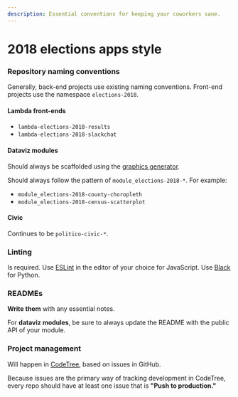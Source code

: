 ```yaml
---
description: Essential conventions for keeping your coworkers sane.
---
```


# 2018 elections apps style

### Repository naming conventions

Generally, back-end projects use existing naming conventions. Front-end projects use the namespace `elections-2018`.

#### Lambda front-ends

* `lambda-elections-2018-results`
* `lambda-elections-2018-slackchat`

#### Dataviz modules

Should always be scaffolded using the [graphics generator](https://github.com/The-Politico/generator-politico-graphics).

Should always follow the pattern of `module_elections-2018-*`. For example:

* `module_elections-2018-county-choropleth`
* `module_elections-2018-census-scatterplot`

#### Civic

Continues to be `politico-civic-*`.

### Linting

Is required. Use [ESLint](https://eslint.org/) in the editor of your choice for JavaScript. Use [Black](https://black.readthedocs.io/en/stable/) for Python.

### READMEs

**Write them** with any essential notes.

For **dataviz modules**, be sure to always update the README with the public API of your module.

### Project management

Will happen in [CodeTree](https://codetree.com/projects/jwX2/), based on issues in GitHub.

Because issues are the primary way of tracking development in CodeTree, every repo should have at least one issue that is **"Push to production."**

